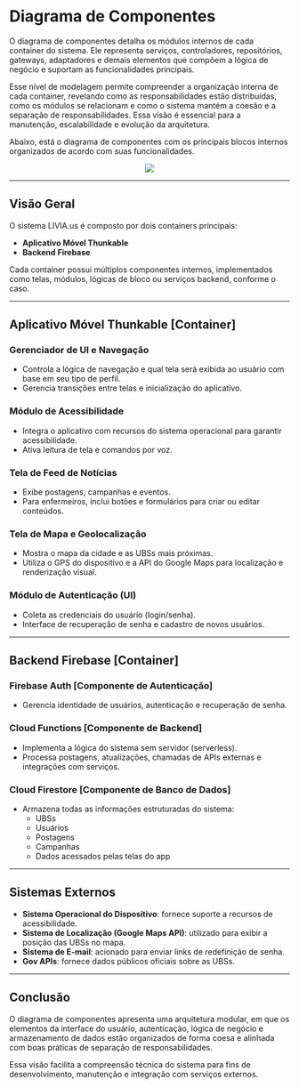 # Diagrama de Componentes

O diagrama de componentes detalha os módulos internos de cada container do sistema. Ele representa serviços, controladores, repositórios, gateways, adaptadores e demais elementos que compõem a lógica de negócio e suportam as funcionalidades principais.

Esse nível de modelagem permite compreender a organização interna de cada container, revelando como as responsabilidades estão distribuídas, como os módulos se relacionam e como o sistema mantém a coesão e a separação de responsabilidades. Essa visão é essencial para a manutenção, escalabilidade e evolução da arquitetura.

Abaixo, está o diagrama de componentes com os principais blocos internos organizados de acordo com suas funcionalidades.

<p align="center">
  <img src="https://drive.google.com/uc?export=view&id=1sNqbZuXpFLnevztnnJLAu596jqoP2Ohd" />
</p>

---

## Visão Geral

O sistema LIVIA.us é composto por dois containers principais:

- **Aplicativo Móvel Thunkable**
- **Backend Firebase**

Cada container possui múltiplos componentes internos, implementados como telas, módulos, lógicas de bloco ou serviços backend, conforme o caso.

---

## Aplicativo Móvel Thunkable [Container]

### Gerenciador de UI e Navegação
- Controla a lógica de navegação e qual tela será exibida ao usuário com base em seu tipo de perfil.
- Gerencia transições entre telas e inicialização do aplicativo.

### Módulo de Acessibilidade
- Integra o aplicativo com recursos do sistema operacional para garantir acessibilidade.
- Ativa leitura de tela e comandos por voz.

### Tela de Feed de Notícias
- Exibe postagens, campanhas e eventos.
- Para enfermeiros, inclui botões e formulários para criar ou editar conteúdos.

### Tela de Mapa e Geolocalização
- Mostra o mapa da cidade e as UBSs mais próximas.
- Utiliza o GPS do dispositivo e a API do Google Maps para localização e renderização visual.

### Módulo de Autenticação (UI)
- Coleta as credenciais do usuário (login/senha).
- Interface de recuperação de senha e cadastro de novos usuários.

---

## Backend Firebase [Container]

### Firebase Auth [Componente de Autenticação]
- Gerencia identidade de usuários, autenticação e recuperação de senha.

### Cloud Functions [Componente de Backend]
- Implementa a lógica do sistema sem servidor (serverless).
- Processa postagens, atualizações, chamadas de APIs externas e integrações com serviços.

### Cloud Firestore [Componente de Banco de Dados]
- Armazena todas as informações estruturadas do sistema:
  - UBSs
  - Usuários
  - Postagens
  - Campanhas
  - Dados acessados pelas telas do app

---

## Sistemas Externos

- **Sistema Operacional do Dispositivo**: fornece suporte a recursos de acessibilidade.
- **Sistema de Localização (Google Maps API)**: utilizado para exibir a posição das UBSs no mapa.
- **Sistema de E-mail**: acionado para enviar links de redefinição de senha.
- **Gov APIs**: fornece dados públicos oficiais sobre as UBSs.

---

## Conclusão

O diagrama de componentes apresenta uma arquitetura modular, em que os elementos da interface do usuário, autenticação, lógica de negócio e armazenamento de dados estão organizados de forma coesa e alinhada com boas práticas de separação de responsabilidades.

Essa visão facilita a compreensão técnica do sistema para fins de desenvolvimento, manutenção e integração com serviços externos.
